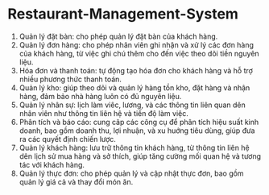 # Restaurant-Management-System
1. Quản lý đặt bàn: cho phép quản lý đặt bàn của khách hàng.
2. Quản lý đơn hàng: cho phép nhân viên ghi nhận và xử lý các đơn hàng của khách hàng, từ việc ghi chú thêm cho đến việc theo dõi tiền nguyên liệu.
3. Hóa đơn và thanh toán: tự động tạo hóa đơn cho khách hàng và hỗ trợ nhiều phương thức thanh toán.
4. Quản lý kho: giúp theo dõi và quản lý hàng tồn kho, đặt hàng và nhận hàng, đảm bảo nhà hàng luôn có đủ nguyên liệu.
5. Quản lý nhân sự: lịch làm viêc, lương, và các thông tin liên quan dên nhân viên như thông tin liên hệ và tiến độ làm việc.
6. Phân tích và báo cáo: cung cãp các công cụ để phân tích hiệu suất kinh doanh, bao gồm doanh thu, lợi nhuận, và xu huớng tiêu dùng, giúp đưa ra các quyết định chiến lược.
7. Quản lý khách hàng: lưu trữ thông tin khách hàng, từ thông tin liên hệ dên lịch sử mua hàng và sở thích, giúp tăng cường mối quan hệ và tương tác với khách hàng.
8. Quản lý thực đơn: cho phép quản lý và cập nhật thực đơn, bao gồm quản lý giá cả và thay đổi món ăn.
